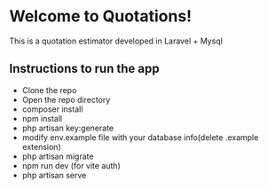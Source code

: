 # Welcome to Quotations!

This is a quotation estimator developed in Laravel + Mysql

## Instructions to run the app

- Clone the repo
- Open the repo directory
- composer install
- npm install
- php artisan key:generate
- modify env.example file with your database info(delete .example extension)
- php artisan migrate
- npm run dev (for vite auth)
- php artisan serve
